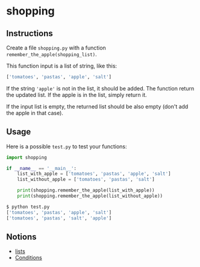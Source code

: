 # shopping

## Instructions

Create a file `shopping.py` with a function `remember_the_apple(shopping_list)`.

This function input is a list of string, like this:

```python
['tomatoes', 'pastas', 'apple', 'salt']
```

If the string `'apple'` is not in the list, it should be added. The function return the updated list. If the apple is in the list, simply return it.

If the input list is empty, the returned list should be also empty (don't add the apple in that case).

## Usage

Here is a possible `test.py` to test your functions:

```python
import shopping

if __name__ == '__main__':
    list_with_apple = ['tomatoes', 'pastas', 'apple', 'salt']
    list_without_apple = ['tomatoes', 'pastas', 'salt']

    print(shopping.remember_the_apple(list_with_apple))
    print(shopping.remember_the_apple(list_without_apple))
```

```bash
$ python test.py
['tomatoes', 'pastas', 'apple', 'salt']
['tomatoes', 'pastas', 'salt', 'apple']
```

## Notions

- [lists](https://docs.python.org/3/tutorial/datastructures.html#)
- [Conditions](https://docs.python.org/3/tutorial/datastructures.html#more-on-conditions)
